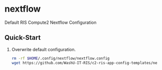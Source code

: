 # nextflow

Default RIS Compute2 Nextflow Configuration

## Quick-Start

1. Overwrite default configuration.
   ```bash
   rm -rf $HOME/.config/nextflow/nextflow.config
   wget https://github.com/WashU-IT-RIS/c2-ris-app-config-templates/nextflow/nextflow.config -O $HOME/.config/nextflow/nextflow.config
   ```
